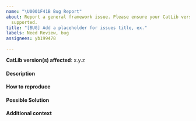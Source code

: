 ```yaml
---
name: "\U0001F41B Bug Report"
about: Report a general framework issue. Please ensure your CatLib version is still
  supported.
title: "[BUG] Add a placeholder for issues title, ex."
labels: Need Review, bug
assignees: yb199478

---
```


**CatLib version(s) affected**: x.y.z

#### Description

<!-- A clear and concise description of the problem. -->

#### How to reproduce
<!-- Code and/or config needed to reproduce the problem. -->

#### Possible Solution

<!--- Optional: only if you have suggestions on a fix/reason for the bug -->

#### Additional context

<!-- Optional: any other context about the problem: log messages, screenshots, etc. -->
